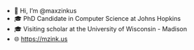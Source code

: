 - 👋 Hi, I’m @maxzinkus
- 🎓 PhD Candidate in Computer Science at Johns Hopkins
- 🎓 Visiting scholar at the University of Wisconsin - Madison
- 🌐 https://mzink.us
